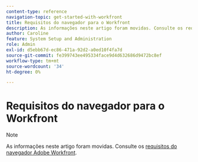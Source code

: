 ```yaml
---
content-type: reference
navigation-topic: get-started-with-workfront
title: Requisitos do navegador para o Workfront
description: As informações neste artigo foram movidas. Consulte os requisitos do navegador do Adobe Workfront.
author: Caroline
feature: System Setup and Administration
role: Admin
exl-id: d5ebb67d-ec86-471a-92d2-a0ed10f4fa7d
source-git-commit: fe399743ee495334face9d4d632686d9472bc8ef
workflow-type: tm+mt
source-wordcount: '34'
ht-degree: 0%

---
```


# Requisitos do navegador para o Workfront

>[!NOTE]
>
>As informações neste artigo foram movidas. Consulte os [requisitos do navegador Adobe Workfront](../../workfront-basics/workfront-browser-requirements.md).
